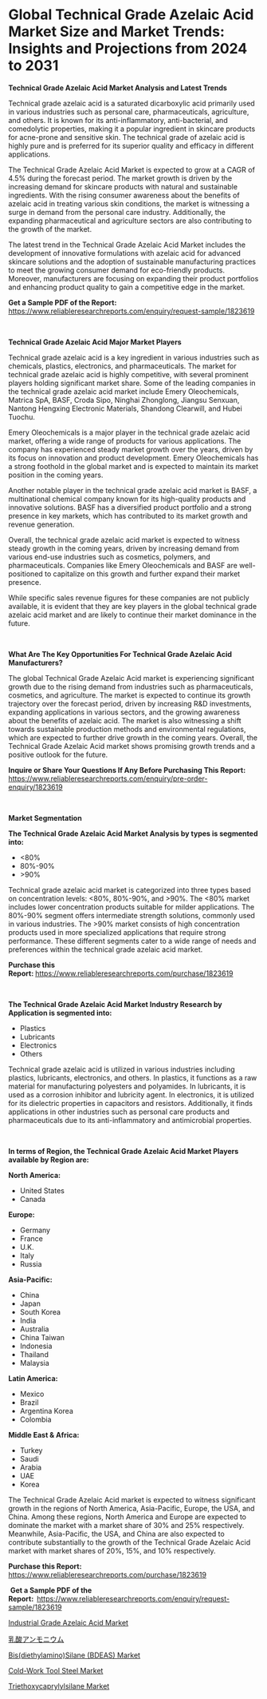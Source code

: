 <p><h1>Global Technical Grade Azelaic Acid Market Size and Market Trends: Insights and Projections from 2024 to 2031</h1></p><p><strong>Technical Grade Azelaic Acid Market Analysis and Latest Trends</strong></p>
<p><p>Technical grade azelaic acid is a saturated dicarboxylic acid primarily used in various industries such as personal care, pharmaceuticals, agriculture, and others. It is known for its anti-inflammatory, anti-bacterial, and comedolytic properties, making it a popular ingredient in skincare products for acne-prone and sensitive skin. The technical grade of azelaic acid is highly pure and is preferred for its superior quality and efficacy in different applications.</p><p>The Technical Grade Azelaic Acid Market is expected to grow at a CAGR of 4.5% during the forecast period. The market growth is driven by the increasing demand for skincare products with natural and sustainable ingredients. With the rising consumer awareness about the benefits of azelaic acid in treating various skin conditions, the market is witnessing a surge in demand from the personal care industry. Additionally, the expanding pharmaceutical and agriculture sectors are also contributing to the growth of the market.</p><p>The latest trend in the Technical Grade Azelaic Acid Market includes the development of innovative formulations with azelaic acid for advanced skincare solutions and the adoption of sustainable manufacturing practices to meet the growing consumer demand for eco-friendly products. Moreover, manufacturers are focusing on expanding their product portfolios and enhancing product quality to gain a competitive edge in the market.</p></p>
<p><strong>Get a Sample PDF of the Report:&nbsp;</strong> <a href="https://www.reliableresearchreports.com/enquiry/request-sample/1823619">https://www.reliableresearchreports.com/enquiry/request-sample/1823619</a></p>
<p>&nbsp;</p>
<p><strong>Technical Grade Azelaic Acid Major Market Players</strong></p>
<p><p>Technical grade azelaic acid is a key ingredient in various industries such as chemicals, plastics, electronics, and pharmaceuticals. The market for technical grade azelaic acid is highly competitive, with several prominent players holding significant market share. Some of the leading companies in the technical grade azelaic acid market include Emery Oleochemicals, Matrica SpA, BASF, Croda Sipo, Ninghai Zhonglong, Jiangsu Senxuan, Nantong Hengxing Electronic Materials, Shandong Clearwill, and Hubei Tuochu.</p><p>Emery Oleochemicals is a major player in the technical grade azelaic acid market, offering a wide range of products for various applications. The company has experienced steady market growth over the years, driven by its focus on innovation and product development. Emery Oleochemicals has a strong foothold in the global market and is expected to maintain its market position in the coming years.</p><p>Another notable player in the technical grade azelaic acid market is BASF, a multinational chemical company known for its high-quality products and innovative solutions. BASF has a diversified product portfolio and a strong presence in key markets, which has contributed to its market growth and revenue generation.</p><p>Overall, the technical grade azelaic acid market is expected to witness steady growth in the coming years, driven by increasing demand from various end-use industries such as cosmetics, polymers, and pharmaceuticals. Companies like Emery Oleochemicals and BASF are well-positioned to capitalize on this growth and further expand their market presence.</p><p>While specific sales revenue figures for these companies are not publicly available, it is evident that they are key players in the global technical grade azelaic acid market and are likely to continue their market dominance in the future.</p></p>
<p>&nbsp;</p>
<p><strong>What Are The Key Opportunities For Technical Grade Azelaic Acid Manufacturers?</strong></p>
<p><p>The global Technical Grade Azelaic Acid market is experiencing significant growth due to the rising demand from industries such as pharmaceuticals, cosmetics, and agriculture. The market is expected to continue its growth trajectory over the forecast period, driven by increasing R&D investments, expanding applications in various sectors, and the growing awareness about the benefits of azelaic acid. The market is also witnessing a shift towards sustainable production methods and environmental regulations, which are expected to further drive growth in the coming years. Overall, the Technical Grade Azelaic Acid market shows promising growth trends and a positive outlook for the future.</p></p>
<p><strong>Inquire or Share Your Questions If Any Before Purchasing This Report:</strong> <a href="https://www.reliableresearchreports.com/enquiry/pre-order-enquiry/1823619">https://www.reliableresearchreports.com/enquiry/pre-order-enquiry/1823619</a></p>
<p>&nbsp;</p>
<p><strong>Market Segmentation</strong></p>
<p><strong>The Technical Grade Azelaic Acid Market Analysis by types is segmented into:</strong></p>
<p><ul><li><80%</li><li>80%-90%</li><li>>90%</li></ul></p>
<p><p>Technical grade azelaic acid market is categorized into three types based on concentration levels: <80%, 80%-90%, and >90%. The <80% market includes lower concentration products suitable for milder applications. The 80%-90% segment offers intermediate strength solutions, commonly used in various industries. The >90% market consists of high concentration products used in more specialized applications that require strong performance. These different segments cater to a wide range of needs and preferences within the technical grade azelaic acid market.</p></p>
<p><strong>Purchase this Report:&nbsp;</strong><a href="https://www.reliableresearchreports.com/purchase/1823619">https://www.reliableresearchreports.com/purchase/1823619</a></p>
<p>&nbsp;</p>
<p><strong>The Technical Grade Azelaic Acid Market Industry Research by Application is segmented into:</strong></p>
<p><ul><li>Plastics</li><li>Lubricants</li><li>Electronics</li><li>Others</li></ul></p>
<p><p>Technical grade azelaic acid is utilized in various industries including plastics, lubricants, electronics, and others. In plastics, it functions as a raw material for manufacturing polyesters and polyamides. In lubricants, it is used as a corrosion inhibitor and lubricity agent. In electronics, it is utilized for its dielectric properties in capacitors and resistors. Additionally, it finds applications in other industries such as personal care products and pharmaceuticals due to its anti-inflammatory and antimicrobial properties.</p></p>
<p>&nbsp;</p>
<p><strong>In terms of Region, the Technical Grade Azelaic Acid Market Players available by Region are:</strong></p>
<p>
    <p> <strong> North America: </strong>
        <ul>
            <li>United States</li>
            <li>Canada</li>
        </ul>
        </p> 
    <p> <strong> Europe: </strong>
        <ul>
            <li>Germany</li>
            <li>France</li>
            <li>U.K.</li>
            <li>Italy</li>
            <li>Russia</li>
        </ul>
        </p> 
    <p> <strong> Asia-Pacific: </strong>
        <ul>
            <li>China</li>
            <li>Japan</li>
            <li>South Korea</li>
            <li>India</li>
            <li>Australia</li>
            <li>China Taiwan</li>
            <li>Indonesia</li>
            <li>Thailand</li>
            <li>Malaysia</li>
        </ul>
        </p> 
    <p> <strong> Latin America: </strong>
        <ul>
            <li>Mexico</li>
            <li>Brazil</li>
            <li>Argentina Korea</li>
            <li>Colombia</li>
        </ul>
        </p> 
    <p> <strong> Middle East & Africa: </strong>
        <ul>
            <li>Turkey</li>
            <li>Saudi</li>
            <li>Arabia</li>
            <li>UAE</li>
            <li>Korea</li>
        </ul>
    </p>
    </p>
<p><p>The Technical Grade Azelaic Acid market is expected to witness significant growth in the regions of North America, Asia-Pacific, Europe, the USA, and China. Among these regions, North America and Europe are expected to dominate the market with a market share of 30% and 25% respectively. Meanwhile, Asia-Pacific, the USA, and China are also expected to contribute substantially to the growth of the Technical Grade Azelaic Acid market with market shares of 20%, 15%, and 10% respectively.</p></p>
<p><strong>Purchase this Report: </strong><a href="https://www.reliableresearchreports.com/purchase/1823619">https://www.reliableresearchreports.com/purchase/1823619</a></p>
<p>&nbsp;<strong>Get a Sample PDF of the Report:&nbsp;&nbsp;</strong><a href="https://www.reliableresearchreports.com/enquiry/request-sample/1823619">https://www.reliableresearchreports.com/enquiry/request-sample/1823619</a></p>
<p><strong></strong></p>
<p><p><a href="https://github.com/lubmix/Market-Research-Report-List-1/blob/main/industrial-grade-azelaic-acid-market.md">Industrial Grade Azelaic Acid Market</a></p><p><a href="https://github.com/lrlmopnhwd79300/Market-Research-Report-List-1/blob/main/5524332981.md">乳酸アンモニウム</a></p><p><a href="https://issuu.com/reportprime-2/docs/bisdiethylaminosilane-bdeas-market-size-2030.pptx">Bis(diethylamino)Silane (BDEAS) Market</a></p><p><a href="https://github.com/joannagoyvaerts/Market-Research-Report-List-1/blob/main/cold-work-tool-steel-market.md">Cold-Work Tool Steel Market</a></p><p><a href="https://issuu.com/reportprime-2/docs/triethoxycaprylylsilane-market-size-2030.pptx">Triethoxycaprylylsilane Market</a></p></p>